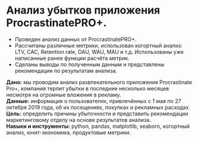 # Анализ убытков приложения ProcrastinatePRO+.

- Проведен анализ данных от ProcrastinatePRO+.
- Рассчитаны различные метрики, использован когортный анализ: LTV, CAC, Retention rate, DAU, WAU, MAU и т.д. Использованы уже написанные ранее функции расчёта метрик. 
- Сделаны выводы по полученным данным и представлены рекомендации по результатам анализа.

**Дано:** мы проводим анализ развлекательного приложения Procrastinate Pro+, компания терпит убытки в последние несколько месяцев несмотря на огромные вложения в рекламу.\
**Данные:** информация о пользователях, привлечённых с 1 мая по 27 октября 2019 года, об их посещениях, покупках и рекламных расходах.\
**Цель:** определить причины убыточности и представить рекомендации маркетинговому отделу на основе результатов анализа.\
**Навыки и инструменты:** python, pandas, matplotlib, seaborn, когортный анализ, юнит-экономика, продуктовые метрики.
